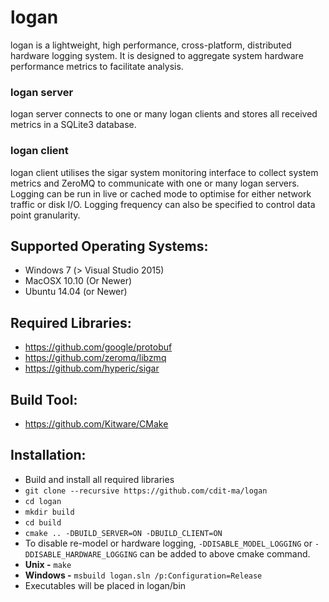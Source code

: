 # logan
logan is a lightweight, high performance, cross-platform, distributed hardware logging system. It is designed to aggregate system hardware performance metrics to facilitate analysis.

### logan server
logan server connects to one or many logan clients and stores all received metrics in a SQLite3 database.

### logan client
logan client utilises the sigar system monitoring interface to collect system metrics and ZeroMQ to communicate with one or many logan servers. Logging can be run in live or cached mode to optimise for either network traffic or disk I/O. Logging frequency can also be specified to control data point granularity.

## Supported Operating Systems:
* Windows 7 (> Visual Studio 2015)
* MacOSX 10.10 (Or Newer)
* Ubuntu 14.04 (or Newer)

## Required Libraries:
* https://github.com/google/protobuf
* https://github.com/zeromq/libzmq
* https://github.com/hyperic/sigar

## Build Tool:
* https://github.com/Kitware/CMake

## Installation:
* Build and install all required libraries
* ``git clone --recursive https://github.com/cdit-ma/logan``
* ``cd logan``
* ``mkdir build``
* ``cd build``
* ``cmake .. -DBUILD_SERVER=ON -DBUILD_CLIENT=ON``
* To disable re-model or hardware logging, ``-DDISABLE_MODEL_LOGGING`` or ``-DDISABLE_HARDWARE_LOGGING`` can be added to above cmake command.
* **Unix -** ``make``
* **Windows -** ``msbuild logan.sln /p:Configuration=Release``
* Executables will be placed in logan/bin
